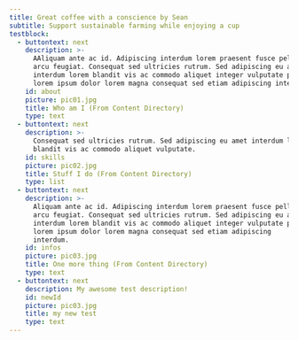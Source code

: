 ```yaml
---
title: Great coffee with a conscience by Sean
subtitle: Support sustainable farming while enjoying a cup
testblock:
  - buttontext: next
    description: >-
      AAliquam ante ac id. Adipiscing interdum lorem praesent fusce pellentesque
      arcu feugiat. Consequat sed ultricies rutrum. Sed adipiscing eu amet
      interdum lorem blandit vis ac commodo aliquet integer vulputate phasellus
      lorem ipsum dolor lorem magna consequat sed etiam adipiscing interdum.
    id: about
    picture: pic01.jpg
    title: Who am I (From Content Directory)
    type: text
  - buttontext: next
    description: >-
      Consequat sed ultricies rutrum. Sed adipiscing eu amet interdum lorem
      blandit vis ac commodo aliquet vulputate.
    id: skills
    picture: pic02.jpg
    title: Stuff I do (From Content Directory)
    type: list
  - buttontext: next
    description: >-
      Aliquam ante ac id. Adipiscing interdum lorem praesent fusce pellentesque
      arcu feugiat. Consequat sed ultricies rutrum. Sed adipiscing eu amet
      interdum lorem blandit vis ac commodo aliquet integer vulputate phasellus
      lorem ipsum dolor lorem magna consequat sed etiam adipiscing
      interdum.            
    id: infos
    picture: pic03.jpg
    title: One more thing (From Content Directory)
    type: text
  - buttontext: next
    description: My awesome test description!
    id: newId
    picture: pic03.jpg
    title: my new test
    type: text
---
```


